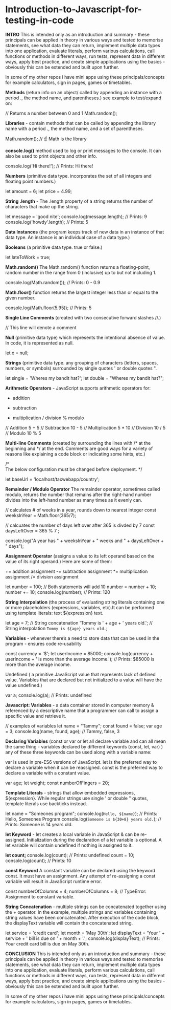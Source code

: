 # Introduction-to-Javascript-for-testing-in-code

<strong>INTRO</strong>
This is intended only as an introduction and summary - these principals can be applied in theory in various ways and tested to memorise statements, see what data they can return, implement multiple data types into one application, evaluate literals, perform various calculations, call functions or methods in different ways, run tests, represent data in different ways, apply best practice, and create simple applications using the basics - obviously this can be extended and built upon further.

In some of my other repos i have mini apps using these principals/concepts for example calculators, sign in pages, games or timetables.






<strong>Methods</strong>
	(return info on an object/ called by appending an instance with a period ., the method name, and parentheses.) see example to test/expand on:

// Returns a number between 0 and 1
Math.random();



<strong>Libraries</strong> - contain methods that can be called by appending the library name with a period ., the method name, and a set of parentheses.

Math.random();
// ☝️ Math is the library




<strong>console.log()</strong> method used to log or print messages to the console. It can also be used to print objects and other info.

console.log('Hi there!');
// Prints: Hi there!





<strong>Numbers</strong> (primitive data type. incorporates the set of all integers and floating point numbers.)

let amount = 6; let price = 4.99;



<strong>String .length</strong> - The .length property of a string returns the number of characters that make up the string.

let message = 'good nite'; console.log(message.length); 
// Prints: 9 
console.log('howdy'.length);
// Prints: 5






<strong>Data Instances</strong> (the program keeps track of new data in an instance of that data type. An instance is an individual case of a data type.)





<strong>Booleans</strong> (a primitive data type. true or false.)

let lateToWork = true;





<strong>Math.random()</strong>
The Math.random() function returns a floating-point, random number in the range from 0 (inclusive) up to but not including 1.

console.log(Math.random());
// Prints: 0 - 0.9








<strong>Math.floor()</strong> function returns the largest integer less than or equal to the given number.

console.log(Math.floor(5.95)); 
// Prints: 5











<strong>Single Line Comments</strong> (created with two consecutive forward slashes //.)

// This line will denote a comment










<strong>Null</strong> (primitive data type) which represents the intentional absence of value. In code, it is represented as null.

let x = null;











<strong>Strings</strong> (primitive data type. any grouping of characters (letters, spaces, numbers, or symbols) surrounded by single quotes ' or double quotes ".

let single = 'Wheres my bandit hat?';
let double = "Wheres my bandit hat?";










<strong>Arithmetic Operators</strong> - JavaScript supports arithmetic operators for:

+ addition
- subtraction
* multiplication
/ division
% modulo



// Addition
5 + 5
// Subtraction
10 - 5
// Multiplication
5 * 10
// Division
10 / 5
// Modulo
10 % 5








<strong>Multi-line Comments</strong> (created by surrounding the lines with /* at the beginning and */ at the end. Comments are good ways for a variety of reasons like explaining a code block or indicating some hints, etc.)

/*  
The below configuration must be 
changed before deployment. 
*/
 
let baseUrl = 'localhost/taxwebapp/country';









<strong>Remainder / Modulo Operator</strong>
The remainder operator, sometimes called modulo, returns the number that remains after the right-hand number divides into the left-hand number as many times as it evenly can.

// calculates # of weeks in a year, rounds down to nearest integer
const weeksInYear = Math.floor(365/7);
 
// calcuates the number of days left over after 365 is divded by 7
const daysLeftOver = 365 % 7 ;
 
console.log("A year has " + weeksInYear + " weeks and " + daysLeftOver + " days");











<strong>Assignment Operator</strong> (assigns a value to its left operand based on the value of its right operand.) Here are some of them:

+= addition assignment
-= subtraction assignment
*= multiplication assignment
/= division assignment


let number = 100;
// Both statements will add 10
number = number + 10;
number += 10;
console.log(number); 
// Prints: 120







<strong>String Interpolation</strong> (the process of evaluating string literals containing one or more placeholders (expressions, variables, etc).It can be performed using template literals: text ${expression} text.

let age = 7;
// String concatenation
'Tommy is ' + age + ' years old.';
// String interpolation
`Tommy is ${age} years old.`;







<strong>Variables</strong> -  whenever there’s a need to store data that can be used in the program - ensures code re-usability 

const currency = '$';
let userIncome = 85000; 
console.log(currency + userIncome + ' is more than the average income.');
// Prints: $85000 is more than the average income.

Undefined ( a primitive JavaScript value that represents lack of defined value. Variables that are declared but not initialized to a value will have the value undefined.)

var a;
console.log(a); 
// Prints: undefined









<strong>Javascript: Variables</strong> - a data container stored in computer memory & referenced by a descriptive name that a programmer can call to assign a specific value and retrieve it.

// examples of variables
let name = "Tammy";
const found = false;
var age = 3;
console.log(name, found, age);
// Tammy, false, 3









<strong>Declaring Variables</strong> (const or var or let all declare variable and can all mean the same thing - variables declared by different keywords (const, let, var) ) 
any of these three keywords can be used along with a variable name:

var is used in pre-ES6 versions of JavaScript.
let is the preferred way to declare a variable when it can be reassigned.
const is the preferred way to declare a variable with a constant value.


var age;
let weight;
const numberOfFingers = 20;










<strong>Template Literals</strong> - strings that allow embedded expressions, ${expression}. While regular strings use single ' or double " quotes, template literals use backticks instead.

let name = "Someones program";
console.log(`Hello, ${name}`); 
// Prints: Hello, Someones Program
console.log(`Someone is ${30+8} years old.`); 
// Prints: Someone is 14 years old.








<strong>let Keyword</strong> - let creates a local variable in JavaScript & can be re-assigned. Initialization during the declaration of a let variable is optional. A let variable will contain undefined if nothing is assigned to it.

<strong>let count; </strong>
console.log(count); // Prints: undefined
count = 10;
console.log(count); // Prints: 10









<strong>const Keyword</strong>
A constant variable can be declared using the keyword const. It must have an assignment. Any attempt of re-assigning a const variable will result in JavaScript runtime error.

const numberOfColumns = 4;
numberOfColumns = 8;
// TypeError: Assignment to constant variable.







<strong>String Concatenation</strong> - multiple strings can be concatenated together using the + operator. In the example, multiple strings and variables containing string values have been concatenated. After execution of the code block, the displayText variable will contain the concatenated string.

let service = 'credit card';
let month = 'May 30th'; 
let displayText = 'Your ' + service  + ' bill is due on ' +  month + '.';
console.log(displayText);
// Prints: Your credit card bill is due on May 30th.

<strong>CONCLUSION</strong>
This is intended only as an introduction and summary - these principals can be applied in theory in various ways and tested to memorise statements, see what data they can return, implement multiple data types into one application, evaluate literals, perform various calculations, call functions or methods in different ways, run tests, represent data in different ways, apply best practice, and create simple applications using the basics - obviously this can be extended and built upon further.

In some of my other repos i have mini apps using these principals/concepts for example calculators, sign in pages, games or timetables.
